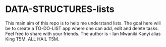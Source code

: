# DATA-STRUCTURES-lists
This main aim of this repo is to help me understand lists.
The goal here will be to create a TO-DO-LIST app where one can add, edit and delete tasks.
Feel free to share with your friends.
The author is - Ian Mwaniki Kanyi alias King T5M.
ALL HAIL T5M.
